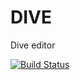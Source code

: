 # DIVE
Dive editor


[![Build Status](https://travis-ci.org/friedrich12/DIVE.svg?branch=master)](https://travis-ci.org/friedrich12/DIVE)
